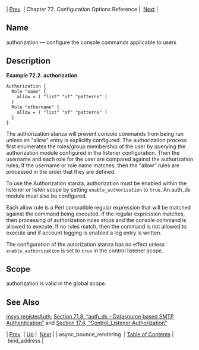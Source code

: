 | [Prev](conf.ref.async_bounce_rendering)  | Chapter 72. Configuration Options Reference |  [Next](conf.ref.bind_address) |

<a name="conf.ref.authorization"></a>
## Name

authorization — configure the console commands applicable to users

<a name="idp23548720"></a>
## Description

<a name="example.authorization.3"></a>

**Example 72.2. authorization**

```
Authorization {
  Role "name" {
    allow = ( "list" "of" "patterns" )
  }
  Role "othername" {
    allow = ( "list" "of" "patterns" )
  }
}
```

The authorization stanza will prevent console commands from being run unless an "allow" entry is explicitly configured. The authorization process first enumerates the roles/group membership of the user by querying the authorization module configured in the listener configuration. Then the username and each role for the user are compared against the authorization rules; if the username or role name matches, then the "allow" rules are processed in the order that they are defined.

To use the Authorization stanza, authorization must be enabled within the listener or listen scope by setting `enable_authorization` to `true`. An auth_ds module must also be configured.

Each allow rule is a Perl compatible regular expression that will be matched against the command being executed. If the regular expression matches, then processing of authorization rules stops and the console command is allowed to execute. If no rules match, then the command is not allowed to execute and if account logging is enabled a log entry is written.

The configuration of the autorization stanza has no effect unless `enable_authorization` is set to `true` in the control listener scope.

<a name="idp23556848"></a>
## Scope

authorization is valid in the global scope.

<a name="idp23558608"></a>
## See Also

[msys.registerAuth](lua.ref.msys.registerAuth "msys.registerAuth"), [Section 71.8, “auth_ds – Datasource based SMTP Authentication”](modules.auth_ds "71.8. auth_ds – Datasource based SMTP Authentication") and [Section 17.4, “Control_Listener Authorization”](control_authz "17.4. Control_Listener Authorization")

| [Prev](conf.ref.async_bounce_rendering)  | [Up](config.options.ref) |  [Next](conf.ref.bind_address) |
| async_bounce_rendering  | [Table of Contents](index) |  bind_address |

